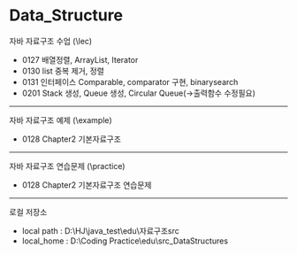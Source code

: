 # Data_Structure
자바 자료구조 수업 (\lec)
+ 0127 배열정렬, ArrayList, Iterator
+ 0130 list 중복 제거, 정렬
+ 0131 인터페이스 Comparable, comparator 구현, binarysearch
+ 0201 Stack 생성, Queue 생성, Circular Queue(->출력함수 수정필요)
------
자바 자료구조 예제 (\example)
+ 0128 Chapter2 기본자료구조
------
자바 자료구조 연습문제 (\practice)
+ 0128 Chapter2 기본자료구조 연습문제
----------
로컬 저장소
+ local path : D:\HJ\java_test\edu\자료구조src
+ local_home : D:\Coding Practice\edu\src_DataStructures
